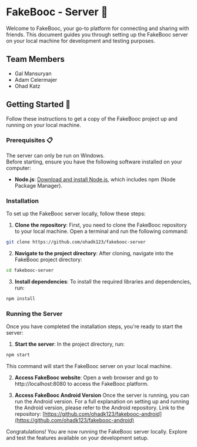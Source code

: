 # FakeBooc - Server 📘

Welcome to FakeBooc, your go-to platform for connecting and sharing with friends. This document guides you through setting up the FakeBooc server on your local machine for development and testing purposes.

## Team Members
- Gal Mansuryan
- Adam Celermajer
- Ohad Katz

## Getting Started 🚀

Follow these instructions to get a copy of the FakeBooc project up and running on your local machine.

### Prerequisites 📋

The server can only be run on Windows.  
Before starting, ensure you have the following software installed on your computer:
- **Node.js**: [Download and install Node.js](https://nodejs.org/), which includes npm (Node Package Manager).

### Installation

To set up the FakeBooc server locally, follow these steps:

1. **Clone the repository**: First, you need to clone the FakeBooc repository to your local machine. Open a terminal and run the following command:
  ````bash
  git clone https://github.com/ohadk123/fakebooc-server
````
2. **Navigate to the project directory**: After cloning, navigate into the FakeBooc project directory:
  ````bash
cd fakebooc-server
````
3. **Install dependencies**: To install the required libraries and dependencies, run:
 ````bash
npm install
````

### Running the Server

Once you have completed the installation steps, you're ready to start the server:

1. **Start the server**: In the project directory, run:
````bash
npm start
````
This command will start the FakeBooc server on your local machine.

2. **Access FakeBooc website**: Open a web browser and go to http://localhost:8080 to access the FakeBooc platform.
   
3. **Access FakeBooc Android Version**
   Once the server is running, you can run the Android version. For a full explanation on setting up and running the Android version, please refer to the Android repository. 
   Link to the repository: [https://github.com/ohadk123/fakebooc-android](https://github.com/ohadk123/fakebooc-android)

Congratulations! You are now running the FakeBooc server locally. Explore and test the features available on your development setup.



